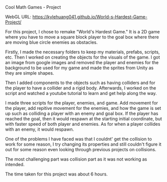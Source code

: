 Cool Math Games - Project

WebGL URL: https://kylehuang041.github.io/World-s-Hardest-Game-Project/

For this project, I chose to remake "World's Hardest Game." It is a 2D game where you have to move a square block player to the goal box where there are moving blue circle enemies as obstacles.

Firstly, I made the necessary folders to keep my materials, prefabs, scripts, etc. Then I worked on creating the objects for the visuals of the game. I got an image from google images and removed the player and enemies for the background to be used for my game and made the sprites from Unity as they are simple shapes.

Then I added components to the objects such as having colliders and for the player to have a collider and a rigid body. Afterwards, I worked on the script and watched a youtube tutorial to learn and get help along the way.

I made three scripts for the player, enemies, and game. Add movement for the player, add repitive movement for the enemies, and how the game is set up such as colliding a player with an enemy and goal box. If the player has reached the goal, then it would respawn at the starting initial coordinate, but with faster speed of both player and enemies. As for when a player collides with an enemy, it would respawn.

One of the problems I have faced was that I couldnt' get the collision to work for some reason, I try changing its properties and still couldn't figure it out for some reason even looking through previous projects on collisions.

The most challenging part was collision part as it was not working as intended.

The time taken for this project was about 6 hours.
